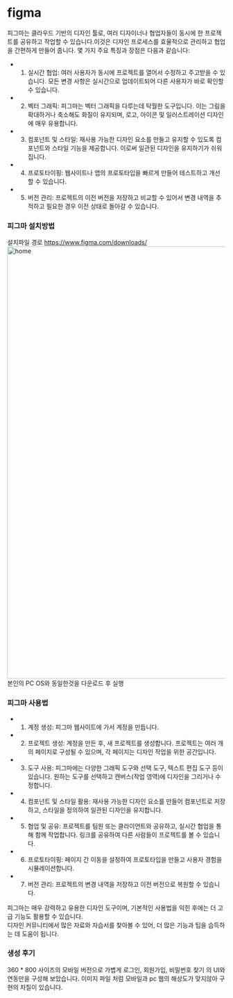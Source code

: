 # figma
피그마는 클라우드 기반의 디자인 툴로, 여러 디자이너나 협업자들이 동시에 한 프로젝트를 공유하고 작업할 수 있습니다.이것은 디자인 프로세스를 효율적으로 관리하고 협업을 간편하게 만들어 줍니다. 몇 가지 주요 특징과 장점은 다음과 같습니다:

* 1. 실시간 협업: 여러 사용자가 동시에 프로젝트를 열어서 수정하고 주고받을 수 있습니다. 모든 변경 사항은 실시간으로 업데이트되어 다른 사용자가 바로 확인할 수 있습니다.
* 2. 벡터 그래픽: 피그마는 벡터 그래픽을 다루는데 탁월한 도구입니다. 이는 그림을 확대하거나 축소해도 화질이 유지되며, 로고, 아이콘 및 일러스트레이션 디자인에 매우 유용합니다.
* 3. 컴포넌트 및 스타일: 재사용 가능한 디자인 요소를 만들고 유지할 수 있도록 컴포넌트와 스타일 기능을 제공합니다. 이로써 일관된 디자인을 유지하기가 쉬워집니다.
* 4. 프로토타이핑: 웹사이트나 앱의 프로토타입을 빠르게 만들어 테스트하고 개선할 수 있습니다.
* 5. 버전 관리: 프로젝트의 이전 버전을 저장하고 비교할 수 있어서 변경 내역을 추적하고 필요한 경우 이전 상태로 돌아갈 수 있습니다.


### 피그마 설치방법
설치파일 경로 https://www.figma.com/downloads/
<img width="995" alt="home" src="https://github.com/gleensea/figma/assets/112832681/3b831f22-6dd1-4538-91a7-58005ea56d76">
본인의 PC OS와 동일한것을 다운로드 후 실행



### 피그마 사용법
* 1. 계정 생성: 피그마 웹사이트에 가서 계정을 만듭니다.
* 2. 프로젝트 생성: 계정을 만든 후, 새 프로젝트를 생성합니다. 프로젝트는 여러 개의 페이지로 구성될 수 있으며, 각 페이지는 디자인 작업을 위한 공간입니다.
* 3. 도구 사용: 피그마에는 다양한 그래픽 도구와 선택 도구, 텍스트 편집 도구 등이 있습니다. 원하는 도구를 선택하고 캔버스(작업 영역)에 디자인을 그리거나 수정합니다.
* 4. 컴포넌트 및 스타일 활용: 재사용 가능한 디자인 요소를 만들어 컴포넌트로 저장하고, 스타일을 정의하여 일관된 디자인을 유지합니다.
* 5. 협업 및 공유: 프로젝트를 팀원 또는 클라이언트와 공유하고, 실시간 협업을 통해 함께 작업합니다. 링크를 공유하여 다른 사람들이 프로젝트를 볼 수 있습니다.
* 6. 프로토타이핑: 페이지 간 이동을 설정하여 프로토타입을 만들고 사용자 경험을 시뮬레이션합니다.
* 7. 버전 관리: 프로젝트의 변경 내역을 저장하고 이전 버전으로 복원할 수 있습니다.

피그마는 매우 강력하고 유용한 디자인 도구이며, 기본적인 사용법을 익힌 후에는 더 고급 기능도 활용할 수 있습니다. <br>디자인 커뮤니티에서 많은 자료와 자습서를 찾아볼 수 있어, 더 많은 기능과 팁을 습득하는 데 도움이 됩니다.

### 생성 후기
360 * 800 사이즈의 모바일 버전으로 가볍게 로그인, 회원가입, 비밀번호 찾기 의 UI와 연동만을 구성해 보았습니다. 이미지 파일 처럼 모바일과 pc 웹의 해상도가 맞지않아 구현의 차질이 있습니다.
